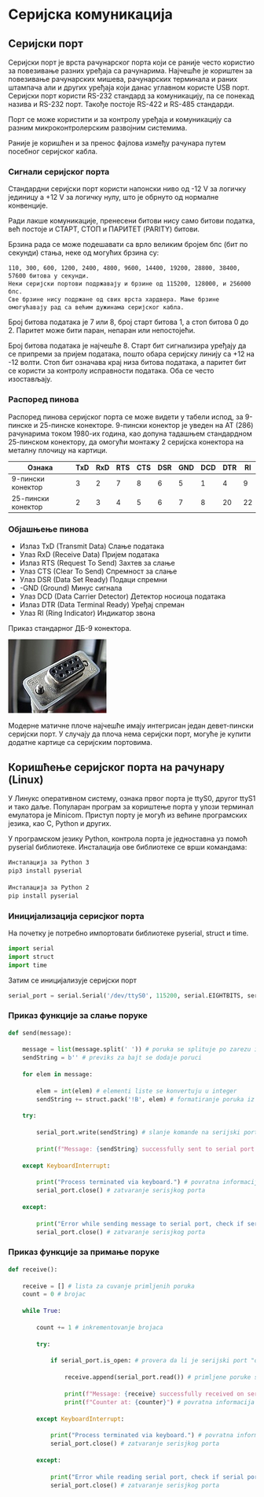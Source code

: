 # Серијска комуникација

## Серијски порт
Серијски порт је врста рачунарског порта који се раније често користио за повезивање разних уређаја са рачунарима. Најчешће је кориштен за повезивање рачунарских мишева, рачунарских терминала и раних штампача али и других уређаја који данас углавном користе USB порт. Серијски порт користи RS-232 стандард за комуникацију, па се понекад назива и RS-232 порт. Такође постоје RS-422 и RS-485 стандарди.

Порт се може користити и за контролу уређаја и комуникацију са разним микроконтролерским развојним системима.

Раније је коришћен и за пренос фајлова између рачунара путем посебног серијског кабла. 

### Сигнали серијског порта

Стандардни серијски порт користи напонски ниво од -12 V за логичку јединицу а +12 V за логичку нулу, што је обрнуто од нормалне конвенције.

Ради лакше комуникације, пренесени битови нису само битови податка, већ постоје и СТАРТ, СТОП и ПАРИТЕТ (PARITY) битови.

Брзина рада се може подешавати са врло великим бројем бпс (бит по секунди) стања, неке од могућих брзина су:

    110, 300, 600, 1200, 2400, 4800, 9600, 14400, 19200, 28800, 38400, 57600 битова у секунди. 
    Неки серијски портови подржавају и брзине од 115200, 128000, и 256000 бпс. 
    Све брзине нису подржане од свих врста хардвера. Мање брзине омогућавају рад са већим дужинама серијског кабла.

Број битова података је 7 или 8, број старт битова 1, а стоп битова 0 до 2. Паритет може бити паран, непаран или непостојећи.

Број битова података је најчешће 8. Старт бит сигнализира уређају да се припреми за пријем података, пошто обара серијску линију са +12 на -12 волти. Стоп бит означава крај низа битова података, а паритет бит се користи за контролу исправности података. Оба се често изостављају. 

### Распоред пинова

Распоред пинова серијског порта се може видети у табели испод, за 9-пинске и 25-пинске конекторе. 
9-пински конектор је уведен на АТ (286) рачунарима током 1980-их година, као допуна тадашњем стандардном 25-пинском конектору, да омогући монтажу 2 серијска конектора на металну плочицу на картици.

Ознака | TxD | RxD | RTS | CTS | DSR | GND | DCD | DTR | RI 
--- | --- | --- | --- |--- |--- |--- |--- |--- |--- 
9-пински конектор | 3 | 2 | 7 | 8 | 6 | 5 | 1 | 4 | 9 
25-пински конектор | 2 | 3 | 4 | 5 | 6 | 7 | 8 | 20 | 22 

### Објашњење пинова

- Излаз TxD (Transmit Data) Слање података
- Улаз RxD (Receive Data) Пријем података
- Излаз RTS (Request To Send) Захтев за слање
- Улаз CTS (Clear To Send) Спремност за слање
- Улаз DSR (Data Set Ready) Подаци спремни
- -GND (Ground) Минус сигнала
- Улаз DCD (Data Carrier Detector) Детектор носиоца података
- Излаз DTR (Data Terminal Ready) Уређај спреман
- Улаз RI (Ring Indicator) Индикатор звона

Приказ стандарног ДБ-9 конектора.

![Конектор](конектор.jpeg)


Модерне матичне плоче најчешће имају интегрисан један девет-пински серијски порт. У случају да плоча нема серијски порт, могуће је купити додатне картице са серијским портовима. 

## Коришћење серијског порта на рачунару (Linux)

У Линукс оперативном систему, ознака првог порта је ttyS0, другог ttyS1 и тако даље. Популаран програм за кориштење порта у улози терминал емулатора је Minicom.
Приступ порту је могућ из већине програмских језика, као C, Python и других.

У програмском језику Python, контрола порта је једноставна уз помоћ pyserial библиотеке. Инсталација ове библиотеке се врши командама:

```bash
Инсталација за Python 3
pip3 install pyserial

Инсталација за Python 2
pip install pyserial
```
### Иницијализација серисјког порта 

На почетку је потребно импортовати библиотеке pyserial, struct и time.

```python
import serial 
import struct
import time
```
Затим се иницијализује серијски порт

```python
serial_port = serial.Serial('/dev/ttyS0', 115200, serial.EIGHTBITS, serial.PARITY_NONE, serial.STOPBITS_ONE)
```

### Приказ функције за слање поруке

```python
def send(message):
 
    message = list(message.split(' ')) # poruka se splituje po zarezu i konvertuje iz string-a u listu
    sendString = b'' # previks za bajt se dodaje poruci
    
    for elem in message:
        
        elem = int(elem) # elementi liste se konvertuju u integer
        sendString += struct.pack('!B', elem) # formatiranje poruka iz liste   
    
    try:
    
        serial_port.write(sendString) # slanje komande na serijski port
        
        print(f"Message: {sendString} successfully sent to serial port.") # povratna informacija o slanju poruke, ispisana u konzoli      
    
    except KeyboardInterrupt:
            
        print("Process terminated via keyboard.") # povratna informacija o primanju poruke, ispisana u konzoli
        serial_port.close() # zatvaranje serisjkog porta
    
    except:

        print("Error while sending message to serial port, check if serial port is connected.") # povratna informacija o prekidu, ispisana u konzoli
        serial_port.close() # zatvaranje serisjkog porta
```
### Приказ функције за примање поруке

```python
def receive():

    receive = [] # lista za cuvanje primljenih poruka
    count = 0 # brojac

    while True:

        count += 1 # inkrementovanje brojaca
        
        try:
        
            if serial_port.is_open: # provera da li je serijski port "otvoren"
            
                receive.append(serial_port.read()) # primljene poruke se dodaju listi za cuvanje
                
                print(f"Message: {receive} successfully received on serial port.") # povratna informacija o primanju poruke, ispisana u konzoli
                print(f"Counter at: {counter}") # povratna informacija o stanju brojaca      
        
        except KeyboardInterrupt:
            
            print("Process terminated via keyboard.") # povratna informacija o prekidu od strane korisnika, ispisana u konzoli
            serial_port.close() # zatvaranje serisjkog porta

        except:

            print("Error while reading serial port, check if serial port is connected.")  # povratna informacija o prekidu, ispisana u konzoli
            serial_port.close() # zatvaranje serisjkog porta
```
